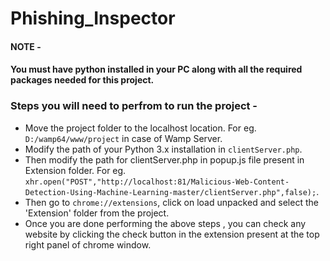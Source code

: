 # Phishing_Inspector
#### NOTE - 
#### You must have python installed in your PC along with all the required packages needed for this project.

### Steps you will need to perfrom to run the project -
* Move the project folder to the localhost location. For eg. ```D:/wamp64/www/project``` in case of Wamp Server.
* Modify the path of your Python 3.x installation in ```clientServer.php```.
* Then modify the path for clientServer.php in popup.js file present in Extension folder. For eg. ```xhr.open("POST","http://localhost:81/Malicious-Web-Content-Detection-Using-Machine-Learning-master/clientServer.php",false);```.
* Then go to ```chrome://extensions```, click on load unpacked and select the 'Extension' folder from the project.
* Once you are done performing the above steps , you can check any website by clicking the check button in the extension present at the top right panel of chrome window. 
